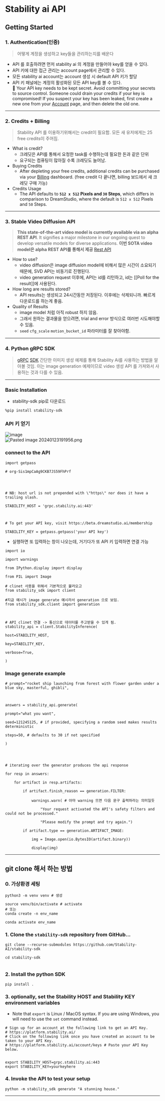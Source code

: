 # Stability ai API 

## Getting Started 

### 1. Authentication(인증)
> 어떻게 계정을 생성하고 key들을 관리하는지를 배운다 

- API 를 호출하려면 먼저 stability ai 의 계정을 만들어야 key를 얻을 수 있다. 
- API 키에 대한 접근 관리는 account page에서 관리할 수 있다. 
- 모든 stability ai account는 account 생성 시 default API 키가 할당
- API 키 패널에는 계정의 활성화된 모든 API key를 볼 수 있다. <br>
🚨 Your API key needs to be kept secret. Avoid committing your secrets to source control. Someone could drain your credits if your key is compromised! If you suspect your key has been leaked, first create a new one from your [Account](https://platform.stability.ai/account) page, and then delete the old one.

---
### 2.  Credits + Billing
> Stability API 를 이용하기위해서는 credit이 필요함. 
> 모든 새 유저에게는 25 free credits이 주어짐. 

- What is credit? 
	- 크레딧은 API를 통해서 요청한 task를 수행하는데 필요한 돈과 같은 단위
	- 요구되는 컴퓨팅이 많아질 수록 크레딧도 늘어남. 
- Buying Credits 
	- After depleting your free credits, additional credits can be purchased via your [Billing](https://platform.stability.ai/account/billing) dashboard. (free credit 다 끝나면, billing 보드에서 새 크레딧 구매 가능)
- Credits Usage
	- The API defaults to **`512 x 512` Pixels and `30` Steps**, which differs in comparison to DreamStudio, where the default is `512 x 512` Pixels and `50` Steps.
---
### 3. Stable Video Diffusion API 
> **This state-of-the-art video model is currently available via an alpha REST API**. It signifies a major milestone in our ongoing quest to develop versatile models for diverse applications.
> **이번 SOTA video model은 alpha REST API를 통해서 제공**
	[Rest API](./base_term_explain/rest_api.md)
    
- How to use? 
	- video diffusion은 image diffusion model에 비해서 많은 시간이 소요되기 때문에, SVD API는 비동기로 진행된다. 
	- video generation request 이후에, API는 id를 리턴하고, id는 [[Poll for the result]]에 사용된다. 
- How long are results stored? 
	- API results는 생성되고 24시간동안 저장된다. 이후에는 삭제되니까. 빠르게 다운로드를 하는게 좋음.
- Quality of Results
	- image model 처럼 아직 robust 하지 않음. 
	- 그래서 원하는 결과물을 얻으려면, trial and error 방식으로 여러번 시도해야할 수 있음. 
	- `seed` `cfg_scale` `motion_bucket_id` 파라미터를 잘 찾아야함. 
---
### 4. Python gRPC SDK
> [gRPC](./base_term_explain/gRPC.md) [SDK](./base_term_explain/SDK.md)
간단한 이미지 생성 예제를 통해 Stability Ai를 사용하는 방법을 알아볼 것임. 
이는 image generation 예제이므로 video 생성 API 를 가져와서 사용하는 것과 다를 수 있음. 
---

### Basic Installation
- stability-sdk pip로 다운로드 
```
%pip install stability-sdk
```

### API 키 얻기 
![image](/images/howgetAPI_1.png) <br>
![Pasted image 20240123191956.png](/images/howgetAPI_2.png)

### connect to the API
```
import getpass

# org-Sis1mpCaAg9CKB7JS59FhPrf

  
  

# NB: host url is not prepended with \"https\" nor does it have a trailing slash.

STABILITY_HOST = 'grpc.stability.ai:443'

  

# To get your API key, visit https://beta.dreamstudio.ai/membership

STABILITY_KEY = getpass.getpass('your API key')
```
- 실행하면 또 입력하는 창이 나오는데, 거기다가 또 API 키 입력하면 연결 가능
```
import io

import warnings

from IPython.display import display

from PIL import Image

# clinet 사용을 위해서 기본적으로 불러오고 
from stability_sdk import client

#지금 예시가 image generate 예시라서 generation 으로 보임.
from stability_sdk.client import generation

  
  
# API clinet 연결 -> 통신으로 데이터를 주고받을 수 있게 됨.
stability_api = client.StabilityInference(

host=STABILITY_HOST,

key=STABILITY_KEY,

verbose=True,

)
```

### Image generate example 
```
# prompt="rocket ship launching from forest with flower garden under a blue sky, masterful, ghibli",

  

answers = stability_api.generate(

prompt="what you want",

seed=121245125, # if provided, specifying a random seed makes results deterministic

steps=50, # defaults to 30 if not specified

)

  
  

# iterating over the generator produces the api response

for resp in answers:

	for artifact in resp.artifacts:

		if artifact.finish_reason == generation.FILTER:

			warnings.warn( # 아마 warning 뜨면 다음 문구 출력하라는 의미일듯

				"Your request activated the API's safety filters and could not be processed."

				"Please modify the prompt and try again.")

		if artifact.type == generation.ARTIFACT_IMAGE:

			img = Image.open(io.BytesIO(artifact.binary))

			display(img)
```
---
## git clone 해서 하는 방법 

### 0. 가상환경 세팅 

```
python3 -m venv venv # 생성

source venv/bin/activate # activate
# 또는 
conda create -n env_name

conda activate env_name
```
###  1. Clone the `stability-sdk` repository from GitHub...
```
git clone --recurse-submodules https://github.com/Stability-AI/stability-sdk

cd stability-sdk


```

### 2. Install the python SDK 
```
pip install .
```
### 3. optionally, set the Stability HOST and Stability KEY environment variables
- Note that `export` is Linux / MacOS syntax. If you are using Windows, you will need to use the `set` command instead.
```
# Sign up for an account at the following link to get an API Key. 
# https://platform.stability.ai/ 
# Click on the following link once you have created an account to be taken to your API Key. 
# https://platform.stability.ai/account/keys # Paste your API Key below. 


export STABILITY_HOST=grpc.stability.ai:443 
export STABILITY_KEY=yourkeyhere
```

### 4. Invoke the API to test your setup 
```
python -m stability_sdk generate "A stunning house."
```
---
